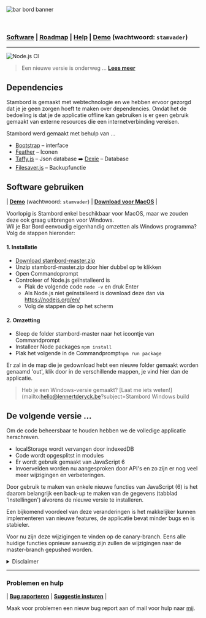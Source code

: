 ![bar bord banner](https://raw.githubusercontent.com/lennertderyck/bar-board/master/branding/banner.png)

<br>

### [Software](#software) | [Roadmap](#roadmap) | [Help](#problemen-en-hulp) | [Demo](https://bar-bord.haegepoorters.be/src/) (wachtwoord: ```stamvader```)

---
![Node.js CI](https://github.com/lennertderyck/stambord/workflows/Node.js%20CI/badge.svg)
> Een nieuwe versie is onderweg ... [**Lees meer**](#de-volgende-versie-)

## Dependencies
Stambord is gemaakt met webtechnologie en we hebben ervoor gezorgd dat je je geen zorgen hoeft te maken over dependencies. Omdat het de bedoeling is dat je de applicatie offline kan gebruiken is er geen gebruik gemaakt van externe resources die een internetverbinding vereisen.

Stambord werd gemaakt met behulp van ...
- [Bootstrap](https://getbootstrap.com/) – interface
- [Feather](https://feathericons.com/) – Iconen
- [Taffy.js](http://taffydb.com/) – Json database ➡️ [Dexie](https://dexie.org/) – Database
- [Filesaver.js](https://github.com/eligrey/FileSaver.js/) – Backupfunctie

## Software gebruiken
| **[Demo](https://bar-bord.haegepoorters.be/src/)** (wachtwoord: ```stamvader```) | **[Download voor MacOS](https://github.com/lennertderyck/stambord/releases)** |

Voorlopig is Stambord enkel beschikbaar voor MacOS, maar we zouden deze ook graag uitbrengen voor Windows.<br>
Wil je Bar Bord eenvoudig eigenhandig omzetten als Windows programma? Volg de stappen hieronder:

#### 1. Installatie
- [Download stambord-master.zip](https://github.com/lennertderyck/stambord/archive/master.zip)
- Unzip stambord-master.zip door hier dubbel op te klikken
- Open Commandoprompt
- Controleer of Node.js geïnstalleerd is
  - Plak de volgende code ```node -v``` en druk Enter
  - Als Node.js niet geïnstalleerd is download deze dan via https://nodejs.org/en/
  - Volg de stappen die op het scherm 

#### 2. Omzetting
- Sleep de folder stambord-master naar het icoontje van Commandprompt
- Installeer Node packages ```npm install```
- Plak het volgende in de Commandprompt```npm run package```

Er zal in de map die je gedownload hebt een nieuwe folder gemaakt worden genaamd 'out', klik door in de verschillende mappen, je vind hier dan de applicatie.

> Heb je een Windows-versie gemaakt? [Laat me iets weten!](mailto:hello@lennertderyck.be?subject=Stambord Windows build

## De volgende versie ...

Om de code beheersbaar te houden hebben we de volledige applicatie herschreven.
- localStorage wordt vervangen door indexedDB
- Code wordt opgesplitst in modules
- Er wordt gebruik gemaakt van JavaScript 6
- Invoervelden worden nu aangesproken door API's
en zo zijn er nog veel meer wijzigingen en verbeteringen.

Door gebruik te maken van enkele nieuwe functies van JavaScript (6) is het daarom belangrijk een back-up te maken van de gegevens (tabblad 'Instellingen') alvorens de nieuwe versie te installeren.

Een bijkomend voordeel van deze veranderingen is het makkelijker kunnen implementeren van nieuwe features, de applicatie bevat minder bugs en is stabieler.

Voor nu zijn deze wijzigingen te vinden op de canary-branch. Eens alle huidige functies opnieuw aanwezig zijn zullen de wijzigingen naar de master-branch gepushed worden.

<details>
  <summary>Disclaimer</summary>
  <p>Wij, de ontwikkelaars achter deze applicatie, zijn op geen enkele manier verantwoordelijk voor eventuele problemen die zich voordoen door het het gebruik van deze applicatie.</p>
  <p>Ondanks Stambord met zorg ontwikkeld en getest werd, kunnen er nog steeds bugs in de applicatie zitten. We raden gebruikers aan dat wanneer zij zo problemen ervaren ze onmiddelijk contact met ons opnemen zodat wij zo snel mogelijk hun van een fix kunnen voorzien.</p>
  <p>Wij zijn dan ook niet verantwoordelijk voor verliezen of andere gevolgen door het gebruik van deze applicatie. Deze is dan ook alleen bedoeld voor gebruik door kleine groepen, zoals leiding/monitoren in een jeugdvereniging of een andere niet-professionele omgeving.</p>
  <p>We hopen dat het gebruik van Stambord een positieve ervaring mag zijn.</p>
</details>

---

### Problemen en hulp
| **[Bug raporteren](https://github.com/lennertderyck/stambord/issues/new?assignees=&labels=bug&template=bug_report.md&title=)** | **[Suggestie insturen](https://github.com/lennertderyck/stambord/issues/new?assignees=&labels=enhancement&template=feature_request.md&title=)** |

Maak voor problemen een nieuw bug report aan of mail voor hulp naar [mij](mailto:hello@lennertderyck.be?subject=Stambord).
